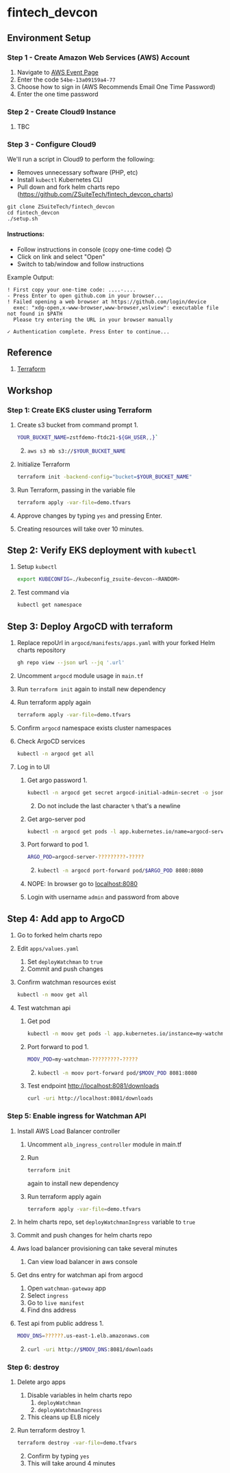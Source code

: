 # fintech_devcon

## Environment Setup

### Step 1 - Create Amazon Web Services (AWS) Account

1. Navigate to [AWS Event Page](https://dashboard.eventengine.run/login)
2. Enter the code `54be-13a09159a4-77`
3. Choose how to sign in (AWS Recommends Email One Time Password)
4. Enter the one time password

### Step 2 - Create Cloud9 Instance

1. TBC

### Step 3 - Configure Cloud9

We'll run a script in Cloud9 to perform the following:

- Removes unnecessary software (PHP, etc)
- Install `kubectl` Kubernetes CLI
- Pull down and fork helm charts repo (https://github.com/ZSuiteTech/fintech_devcon_charts)

```
git clone ZSuiteTech/fintech_devcon
cd fintech_devcon
./setup.sh
```

#### Instructions:

- Follow instructions in console (copy one-time code) 😊
- Click on link and select "Open"
- Switch to tab/window and follow instructions

Example Output:

```
! First copy your one-time code: ....-....
- Press Enter to open github.com in your browser... 
! Failed opening a web browser at https://github.com/login/device
  exec: "xdg-open,x-www-browser,www-browser,wslview": executable file not found in $PATH
  Please try entering the URL in your browser manually
  
✓ Authentication complete. Press Enter to continue...
```

## Reference

1. [Terraform](reference.md)

## Workshop

### Step 1: Create EKS cluster using Terraform

1. Create s3 bucket from command prompt
   1.
      ```sh
      YOUR_BUCKET_NAME=zstfdemo-ftdc21-${GH_USER,,}`
      ```
   
   2.
      ```sh
      aws s3 mb s3://$YOUR_BUCKET_NAME
      ```

2. Initialize Terraform
   
   ```sh
   terraform init -backend-config="bucket=$YOUR_BUCKET_NAME"
   ```

3. Run Terraform, passing in the variable file
   
   ```sh
   terraform apply -var-file=demo.tfvars
   ```

4. Approve changes by typing `yes` and pressing Enter.
5. Creating resources will take over 10 minutes.

## Step 2: Verify EKS deployment with `kubectl`

1. Setup `kubectl`
   
   ```sh
   export KUBECONFIG=./kubeconfig_zsuite-devcon-<RANDOM>
   ```

2. Test command via
   
   ```sh
   kubectl get namespace
   ```

## Step 3: Deploy ArgoCD with terraform

1. Replace repoUrl in `argocd/manifests/apps.yaml` with your forked Helm charts repository
   
   ```sh
   gh repo view --json url --jq '.url'
   ```

2. Uncomment `argocd` module usage in `main.tf`
3. Run `terraform init` again to install new dependency
4. Run terraform apply again

   ```sh
   terraform apply -var-file=demo.tfvars
   ```

5. Confirm `argocd` namespace exists cluster namespaces
6. Check ArgoCD services
   
   ```sh
   kubectl -n argocd get all
   ```

7. Log in to UI
   1. Get argo password
      1.
         ```sh
         kubectl -n argocd get secret argocd-initial-admin-secret -o jsonpath="{.data.password}" | base64 -d
         ```
      
      2. Do not include the last character `%` that's a newline
   2. Get argo-server pod
      
      ```sh
      kubectl -n argocd get pods -l app.kubernetes.io/name=argocd-server
      ```
   
   3. Port forward to pod
      1.
         ```sh
         ARGO_POD=argocd-server-?????????-?????
         ```
         
      2.
         ```sh
         kubectl -n argocd port-forward pod/$ARGO_POD 8080:8080
         ```
   
   4. NOPE: In browser go to [localhost:8080](http://localhost:8080)
   5. Login with username `admin` and password from above

## Step 4: Add app to ArgoCD

1. Go to forked helm charts repo
2. Edit `apps/values.yaml`
   1. Set `deployWatchman` to `true`
   2. Commit and push changes
3. Confirm watchman resources exist

   ```sh
   kubectl -n moov get all
   ```

4. Test watchman api
   1. Get pod 
      
      ```sh
      kubectl -n moov get pods -l app.kubernetes.io/instance=my-watchman
      ```
   
   2. Port forward to pod
      1.
         ```sh
         MOOV_POD=my-watchman-?????????-?????
         ```
      
      2.
         ```sh
         kubectl -n moov port-forward pod/$MOOV_POD 8081:8080
         ```
   
   3. Test endpoint [http://localhost:8081/downloads](http://localhost:8081/downloads)
      
      ```sh
      curl -uri http://localhost:8081/downloads
      ```

### Step 5: Enable ingress for Watchman API

1. Install AWS Load Balancer controller
   1. Uncomment `alb_ingress_controller` module in main.tf
   2. Run
     
      ```sh
      terraform init
      ```
      
      again to install new dependency
   3. Run terraform apply again
      
      ```sh
      terraform apply -var-file=demo.tfvars
      ```

2. In helm charts repo, set `deployWatchmanIngress` variable to `true`
3. Commit and push changes for helm charts repo
4. Aws load balancer provisioning can take several minutes
   1. Can view load balancer in aws console
5. Get dns entry for watchman api from argocd
   1. Open `watchman-gateway` app
   2. Select `ingress`
   3. Go to `live manifest`
   4. Find dns address
6. Test api from public address
   1.
      ```sh
      MOOV_DNS=??????.us-east-1.elb.amazonaws.com
      ```

   2.
      ```sh
      curl -uri http://$MOOV_DNS:8081/downloads
      ```

### Step 6: destroy

1. Delete argo apps
   1. Disable variables in helm charts repo
      1. `deployWatchman`
      2. `deployWatchmanIngress`
   2. This cleans up ELB nicely
2. Run terraform destroy
   1.
      ```sh
      terraform destroy -var-file=demo.tfvars
      ```

   2. Confirm by typing `yes`
   3. This will take around 4 minutes
